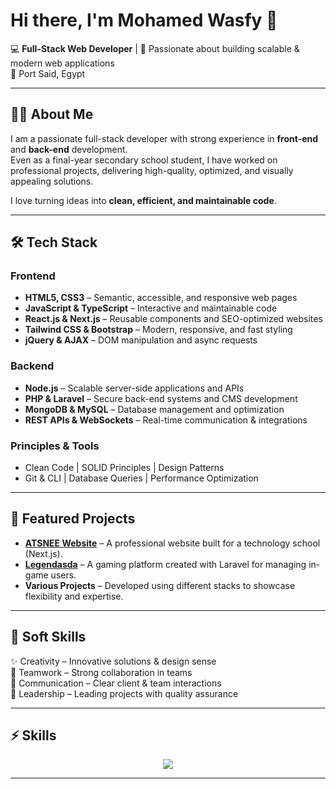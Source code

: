 # Hi there, I'm Mohamed Wasfy 👋  

💻 **Full-Stack Web Developer** | 🚀 Passionate about building scalable & modern web applications  
📍 Port Said, Egypt  

---

## 👨‍💻 About Me  
I am a passionate full-stack developer with strong experience in **front-end** and **back-end** development.  
Even as a final-year secondary school student, I have worked on professional projects, delivering high-quality, optimized, and visually appealing solutions.  

I love turning ideas into **clean, efficient, and maintainable code**.  

---

## 🛠️ Tech Stack  

### Frontend  
- **HTML5, CSS3** – Semantic, accessible, and responsive web pages  
- **JavaScript & TypeScript** – Interactive and maintainable code  
- **React.js & Next.js** – Reusable components and SEO-optimized websites  
- **Tailwind CSS & Bootstrap** – Modern, responsive, and fast styling  
- **jQuery & AJAX** – DOM manipulation and async requests  

### Backend  
- **Node.js** – Scalable server-side applications and APIs  
- **PHP & Laravel** – Secure back-end systems and CMS development  
- **MongoDB & MySQL** – Database management and optimization  
- **REST APIs & WebSockets** – Real-time communication & integrations  

### Principles & Tools  
- Clean Code | SOLID Principles | Design Patterns  
- Git & CLI | Database Queries | Performance Optimization  

---

## 🚀 Featured Projects  
- **[ATSNEE Website](https://atsnee.org/)** – A professional website built for a technology school (Next.js).  
- **[Legendasda](https://legendasda.com/)** – A gaming platform created with Laravel for managing in-game users.  
- **Various Projects** – Developed using different stacks to showcase flexibility and expertise.  

---

## 🌟 Soft Skills  
✨ Creativity – Innovative solutions & design sense  
🤝 Teamwork – Strong collaboration in teams  
💬 Communication – Clear client & team interactions  
🎯 Leadership – Leading projects with quality assurance  

---

## ⚡ Skills

<p align="center">
  <img src="https://skillicons.dev/icons?i=html,css,js,ts,react,next,tailwind,bootstrap,jquery,nodejs,php,laravel,mysql,mongodb,git" />
</p>

---

